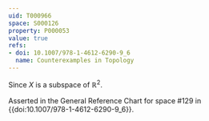 ```yaml
---
uid: T000966
space: S000126
property: P000053
value: true
refs:
- doi: 10.1007/978-1-4612-6290-9_6
  name: Counterexamples in Topology
---
```


Since $X$ is a subspace of $\mathbb{R}^2$.

Asserted in the General Reference Chart for space #129 in
{{doi:10.1007/978-1-4612-6290-9_6}}.
